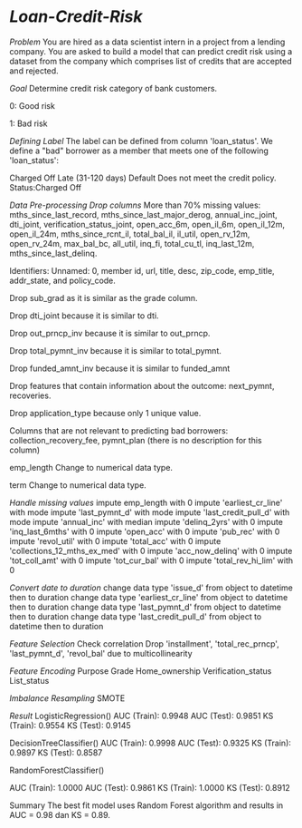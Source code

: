 # *Loan-Credit-Risk*
*Problem*
You are hired as a data scientist intern in a project from a lending company. You are asked to build a model that can predict credit risk using a dataset from the company which comprises list of credits that are accepted and rejected.

*Goal*
Determine credit risk category of bank customers.

0: Good risk

1: Bad risk

*Defining Label*
The label can be defined from column 'loan_status'. We define a "bad" borrower as a member that meets one of the following 'loan_status':

Charged Off
Late (31-120 days)
Default
Does not meet the credit policy. Status:Charged Off

*Data Pre-processing*
*Drop columns*
More than 70% missing values: mths_since_last_record, mths_since_last_major_derog, annual_inc_joint, dti_joint, verification_status_joint, open_acc_6m, open_il_6m, open_il_12m, open_il_24m, mths_since_rcnt_il, total_bal_il, il_util, open_rv_12m, open_rv_24m, max_bal_bc, all_util, inq_fi, total_cu_tl, inq_last_12m, mths_since_last_delinq.

Identifiers: Unnamed: 0, member id, url, title, desc, zip_code, emp_title, addr_state, and policy_code.

Drop sub_grad as it is similar as the grade column.

Drop dti_joint because it is similar to dti.

Drop out_prncp_inv because it is similar to out_prncp.

Drop total_pymnt_inv because it is similar to total_pymnt.

Drop funded_amnt_inv because it is similar to funded_amnt

Drop features that contain information about the outcome: next_pymnt, recoveries.

Drop application_type because only 1 unique value.

Columns that are not relevant to predicting bad borrowers: collection_recovery_fee, pymnt_plan (there is no description for this column)

emp_length
Change to numerical data type.

term
Change to numerical data type.

*Handle missing values*
impute emp_length with 0
impute 'earliest_cr_line' with mode
impute 'last_pymnt_d' with mode
impute 'last_credit_pull_d' with mode
impute 'annual_inc' with median
impute 'delinq_2yrs' with 0
impute 'inq_last_6mths' with 0
impute 'open_acc' with 0
impute 'pub_rec' with 0
impute 'revol_util' with 0
impute 'total_acc' with 0
impute 'collections_12_mths_ex_med' with 0
impute 'acc_now_delinq' with 0
impute 'tot_coll_amt' with 0
impute 'tot_cur_bal' with 0
impute 'total_rev_hi_lim' with 0

*Convert date to duration*
change data type 'issue_d' from object to datetime then to duration
change data type 'earliest_cr_line' from object to datetime then to duration
change data type 'last_pymnt_d' from object to datetime then to duration
change data type 'last_credit_pull_d' from object to datetime then to duration

*Feature Selection*
Check correlation
Drop 'installment', 'total_rec_prncp', 'last_pymnt_d', 'revol_bal' due to multicollinearity

*Feature Encoding*
Purpose
Grade
Home_ownership
Verification_status
List_status

*Imbalance Resampling*
SMOTE

*Result*
LogisticRegression()
AUC (Train): 0.9948
AUC (Test): 0.9851
KS (Train): 0.9554
KS (Test): 0.9145

DecisionTreeClassifier()
AUC (Train): 0.9998
AUC (Test): 0.9325
KS (Train): 0.9897
KS (Test): 0.8587

RandomForestClassifier()

AUC (Train): 1.0000
AUC (Test): 0.9861
KS (Train): 1.0000
KS (Test): 0.8912

Summary
The best fit model uses Random Forest algorithm and results in AUC = 0.98 dan KS = 0.89.

